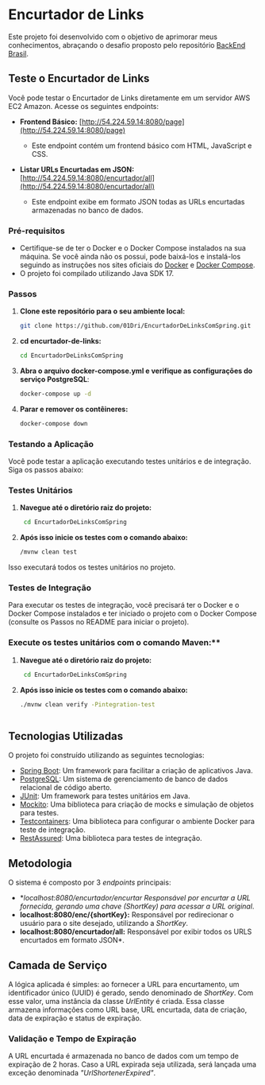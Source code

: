 # Encurtador de Links

Este projeto foi desenvolvido com o objetivo de aprimorar meus conhecimentos, abraçando o desafio proposto pelo repositório [BackEnd Brasil](https://github.com/backend-br).

## Teste o Encurtador de Links

Você pode testar o Encurtador de Links diretamente em um servidor AWS EC2 Amazon. Acesse os seguintes endpoints:

- **Frontend Básico:** [http://54.224.59.14:8080/page](http://54.224.59.14:8080/page)
  - Este endpoint contém um frontend básico com HTML, JavaScript e CSS.

- **Listar URLs Encurtadas em JSON:** [http://54.224.59.14:8080/encurtador/all](http://54.224.59.14:8080/encurtador/all)
  - Este endpoint exibe em formato JSON todas as URLs encurtadas armazenadas no banco de dados.

### Pré-requisitos

- Certifique-se de ter o Docker e o Docker Compose instalados na sua máquina. Se você ainda não os possui, pode baixá-los e instalá-los seguindo as instruções nos sites oficiais do [Docker](https://docs.docker.com/get-docker/) e [Docker Compose](https://docs.docker.com/compose/install/).
- O projeto foi compilado utilizando Java SDK 17.

### Passos

1. **Clone este repositório para o seu ambiente local:**

   ```bash
   git clone https://github.com/01Dri/EncurtadorDeLinksComSpring.git
2. **cd encurtador-de-links:**
   ```bash
   cd EncurtadorDeLinksComSpring
3. **Abra o arquivo docker-compose.yml e verifique as configurações do serviço PostgreSQL**:
   ```bash
   docker-compose up -d
4. **Parar e remover os contêineres:**
   ```bash
   docker-compose down

### Testando a Aplicação

Você pode testar a aplicação executando testes unitários e de integração. Siga os passos abaixo:

### Testes Unitários

1. **Navegue até o diretório raiz do projeto:**
    ```bash
     cd EncurtadorDeLinksComSpring
2. **Após isso inicie os testes com o comando abaixo:**
   ```bash
   /mvnw clean test
   
Isso executará todos os testes unitários no projeto.

### Testes de Integração
Para executar os testes de integração, você precisará ter o Docker e o Docker Compose instalados e ter iniciado o projeto com o Docker Compose (consulte os Passos no README para iniciar o projeto).

### Execute os testes unitários com o comando Maven:**
1. **Navegue até o diretório raiz do projeto:**
    ```bash
     cd EncurtadorDeLinksComSpring
2. **Após isso inicie os testes com o comando abaixo:**
   ```bash
   ./mvnw clean verify -Pintegration-test



## Tecnologias Utilizadas

O projeto foi construído utilizando as seguintes tecnologias:

- [Spring Boot](https://spring.io/projects/spring-boot): Um framework para facilitar a criação de aplicativos Java.
- [PostgreSQL](https://www.postgresql.org/): Um sistema de gerenciamento de banco de dados relacional de código aberto.
- [JUnit](https://junit.org/junit5/): Um framework para testes unitários em Java.
- [Mockito](https://site.mockito.org/): Uma biblioteca para criação de mocks e simulação de objetos para testes.
- [Testcontainers](https://java.testcontainers.org/): Uma biblioteca para configurar o ambiente Docker para teste de integração.
- [RestAssured](https://rest-assured.io/): Uma biblioteca para testes de integração.

## Metodologia

O sistema é composto por 3 *endpoints* principais:

- **localhost:8080/encurtador/encurtar Responsável por encurtar a URL fornecida, gerando uma chave (*ShortKey*) para acessar a URL original*.
- **localhost:8080/enc/{shortKey}:** Responsável por redirecionar o usuário para o site desejado, utilizando a *ShortKey*.
- **localhost:8080/encurtador/all:** Responsável por exibir todos os URLS encurtados em formato JSON*.

## Camada de Serviço

A lógica aplicada é simples: ao fornecer a URL para encurtamento, um identificador único (UUID) é gerado, sendo denominado de *ShortKey*. Com esse valor, uma instância da classe *UrlEntity* é criada. Essa classe armazena informações como URL base, URL encurtada, data de criação, data de expiração e status de expiração.

### Validação e Tempo de Expiração

A URL encurtada é armazenada no banco de dados com um tempo de expiração de 2 horas. Caso a URL expirada seja utilizada, será lançada uma exceção denominada *"UrlShortenerExpired"*.
